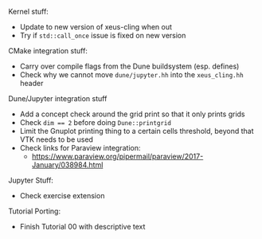 Kernel stuff:
* Update to new version of xeus-cling when out
* Try if `std::call_once` issue is fixed on new version

CMake integration stuff:
* Carry over compile flags from the Dune buildsystem (esp. defines)
* Check why we cannot move `dune/jupyter.hh` into the `xeus_cling.hh` header

Dune/Jupyter integration stuff
* Add a concept check around the grid print so that it only prints grids
* Check `dim == 2` before doing `Dune::printgrid`
* Limit the Gnuplot printing thing to a certain cells threshold, beyond that VTK needs to be used
* Check links for Paraview integration:
  * https://www.paraview.org/pipermail/paraview/2017-January/038984.html

Jupyter Stuff:
* Check exercise extension

Tutorial Porting:
* Finish Tutorial 00 with descriptive text
